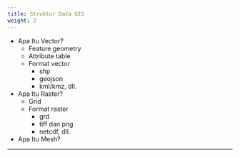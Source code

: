 ```yaml
---
title: Struktur Data GIS
weight: 2
---
```


- Apa Itu Vector?
  - Feature geometry
  - Attribute table
  - Format vector
    - shp
    - geojson
    - kml/kmz, dll.
- Apa Itu Raster?
  - Grid
  - Format raster
    - grd
    - tiff dan png
    - netcdf, dll.
- Apa Itu Mesh?

-----
